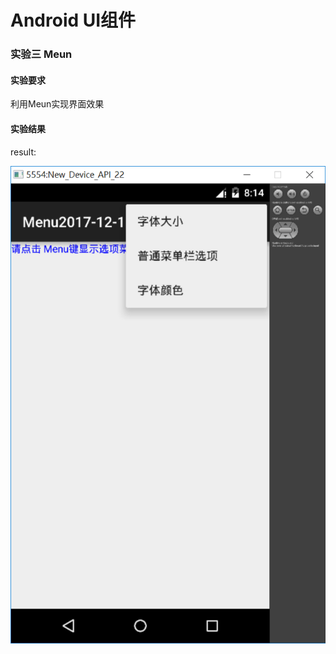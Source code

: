 # Android UI组件
### 实验三 Meun
#### 实验要求  

利用Meun实现界面效果  

#### 实验结果  

result:   

![image](https://raw.githubusercontent.com/wusanmao23333/LearningJAVA/master/Andriod_img/Menu.png)  


